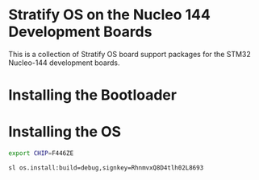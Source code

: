 # Stratify OS on the Nucleo 144 Development Boards

This is a collection of Stratify OS board support packages for the STM32 Nucleo-144 development boards.

# Installing the Bootloader

# Installing the OS

```bash
export CHIP=F446ZE
```

```bash
sl os.install:build=debug,signkey=RhnmvxQ8D4tlh02L8693
```


